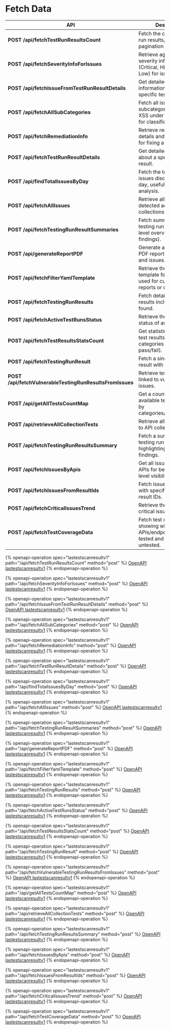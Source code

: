 # Fetch Data

<table data-full-width="true"><thead><tr><th width="501.0283203125">API</th><th>Description</th></tr></thead><tbody><tr><td><strong>POST /api/fetchTestRunResultsCount</strong></td><td>Fetch the count of test run results, useful for pagination or summaries.</td></tr><tr><td><strong>POST /api/fetchSeverityInfoForIssues</strong></td><td>Retrieve aggregated severity information (Critical, High, Medium, Low) for issues.</td></tr><tr><td><strong>POST /api/fetchIssueFromTestRunResultDetails</strong></td><td>Get detailed issue information from a specific test run result.</td></tr><tr><td><strong>POST /api/fetchAllSubCategories</strong></td><td>Fetch all issue subcategories (e.g., SQLi, XSS under Injection) used for classification.</td></tr><tr><td><strong>POST /api/fetchRemediationInfo</strong></td><td>Retrieve remediation details and best practices for fixing a specific issue.</td></tr><tr><td><strong>POST /api/fetchTestRunResultDetails</strong></td><td>Get detailed information about a specific test run result.</td></tr><tr><td><strong>POST /api/findTotalIssuesByDay</strong></td><td>Fetch the total number of issues discovered per day, useful for trend analysis.</td></tr><tr><td><strong>POST /api/fetchAllIssues</strong></td><td>Retrieve all issues detected across collections and test runs.</td></tr><tr><td><strong>POST /api/fetchTestingRunResultSummaries</strong></td><td>Fetch summaries of testing run results (high-level overview of findings).</td></tr><tr><td><strong>POST /api/generateReportPDF</strong></td><td>Generate a downloadable PDF report of test results and issues.</td></tr><tr><td><strong>POST /api/fetchFilterYamlTemplate</strong></td><td>Retrieve the YAML template for issue filters, used for customizing reports or queries.</td></tr><tr><td><strong>POST /api/fetchTestingRunResults</strong></td><td>Fetch detailed testing run results including all issues found.</td></tr><tr><td><strong>POST /api/fetchActiveTestRunsStatus</strong></td><td>Retrieve the current status of active test runs.</td></tr><tr><td><strong>POST /api/fetchTestResultsStatsCount</strong></td><td>Get statistical counts of test results grouped by categories (e.g., pass/fail).</td></tr><tr><td><strong>POST /api/fetchTestingRunResult</strong></td><td>Fetch a single testing run result with its details.</td></tr><tr><td><strong>POST /api/fetchVulnerableTestingRunResultsFromIssues</strong></td><td>Retrieve test run results linked to vulnerable issues.</td></tr><tr><td><strong>POST /api/getAllTestsCountMap</strong></td><td>Get a count map of all available tests grouped by categories/subcategories.</td></tr><tr><td><strong>POST /api/retrieveAllCollectionTests</strong></td><td>Retrieve all tests mapped to API collections.</td></tr><tr><td><strong>POST /api/fetchTestingRunResultsSummary</strong></td><td>Fetch a summary of testing run results, highlighting major findings.</td></tr><tr><td><strong>POST /api/fetchIssuesByApis</strong></td><td>Get all issues grouped by APIs for better endpoint-level visibility.</td></tr><tr><td><strong>POST /api/fetchIssuesFromResultIds</strong></td><td>Fetch issues associated with specific test run result IDs.</td></tr><tr><td><strong>POST /api/fetchCriticalIssuesTrend</strong></td><td>Retrieve the trend of critical issues over time.</td></tr><tr><td><strong>POST /api/fetchTestCoverageData</strong></td><td>Fetch test coverage data showing which APIs/endpoints have been tested and which remain untested.</td></tr></tbody></table>



{% openapi-operation spec="lastestscanresultv1" path="/api/fetchTestRunResultsCount" method="post" %}
[OpenAPI lastestscanresultv1](https://gitbook-x-prod-openapi.4401d86825a13bf607936cc3a9f3897a.r2.cloudflarestorage.com/raw/763b0381a96219df166afb4026ffb810d7225df22b0d32ca48eec701026175d4.json?X-Amz-Algorithm=AWS4-HMAC-SHA256&X-Amz-Content-Sha256=UNSIGNED-PAYLOAD&X-Amz-Credential=dce48141f43c0191a2ad043a6888781c%2F20250906%2Fauto%2Fs3%2Faws4_request&X-Amz-Date=20250906T051536Z&X-Amz-Expires=172800&X-Amz-Signature=5c9d924273711f9feb75bb1de9d614e9dcff4f7f26e19aaaccbe9c7dc235cb14&X-Amz-SignedHeaders=host&x-amz-checksum-mode=ENABLED&x-id=GetObject)
{% endopenapi-operation %}

{% openapi-operation spec="lastestscanresultv1" path="/api/fetchSeverityInfoForIssues" method="post" %}
[OpenAPI lastestscanresultv1](https://gitbook-x-prod-openapi.4401d86825a13bf607936cc3a9f3897a.r2.cloudflarestorage.com/raw/763b0381a96219df166afb4026ffb810d7225df22b0d32ca48eec701026175d4.json?X-Amz-Algorithm=AWS4-HMAC-SHA256&X-Amz-Content-Sha256=UNSIGNED-PAYLOAD&X-Amz-Credential=dce48141f43c0191a2ad043a6888781c%2F20250906%2Fauto%2Fs3%2Faws4_request&X-Amz-Date=20250906T051536Z&X-Amz-Expires=172800&X-Amz-Signature=5c9d924273711f9feb75bb1de9d614e9dcff4f7f26e19aaaccbe9c7dc235cb14&X-Amz-SignedHeaders=host&x-amz-checksum-mode=ENABLED&x-id=GetObject)
{% endopenapi-operation %}

{% openapi-operation spec="lastestscanresultv1" path="/api/fetchIssueFromTestRunResultDetails" method="post" %}
[OpenAPI lastestscanresultv1](https://gitbook-x-prod-openapi.4401d86825a13bf607936cc3a9f3897a.r2.cloudflarestorage.com/raw/763b0381a96219df166afb4026ffb810d7225df22b0d32ca48eec701026175d4.json?X-Amz-Algorithm=AWS4-HMAC-SHA256&X-Amz-Content-Sha256=UNSIGNED-PAYLOAD&X-Amz-Credential=dce48141f43c0191a2ad043a6888781c%2F20250906%2Fauto%2Fs3%2Faws4_request&X-Amz-Date=20250906T051536Z&X-Amz-Expires=172800&X-Amz-Signature=5c9d924273711f9feb75bb1de9d614e9dcff4f7f26e19aaaccbe9c7dc235cb14&X-Amz-SignedHeaders=host&x-amz-checksum-mode=ENABLED&x-id=GetObject)
{% endopenapi-operation %}

{% openapi-operation spec="lastestscanresultv1" path="/api/fetchAllSubCategories" method="post" %}
[OpenAPI lastestscanresultv1](https://gitbook-x-prod-openapi.4401d86825a13bf607936cc3a9f3897a.r2.cloudflarestorage.com/raw/763b0381a96219df166afb4026ffb810d7225df22b0d32ca48eec701026175d4.json?X-Amz-Algorithm=AWS4-HMAC-SHA256&X-Amz-Content-Sha256=UNSIGNED-PAYLOAD&X-Amz-Credential=dce48141f43c0191a2ad043a6888781c%2F20250906%2Fauto%2Fs3%2Faws4_request&X-Amz-Date=20250906T051536Z&X-Amz-Expires=172800&X-Amz-Signature=5c9d924273711f9feb75bb1de9d614e9dcff4f7f26e19aaaccbe9c7dc235cb14&X-Amz-SignedHeaders=host&x-amz-checksum-mode=ENABLED&x-id=GetObject)
{% endopenapi-operation %}

{% openapi-operation spec="lastestscanresultv1" path="/api/fetchRemediationInfo" method="post" %}
[OpenAPI lastestscanresultv1](https://gitbook-x-prod-openapi.4401d86825a13bf607936cc3a9f3897a.r2.cloudflarestorage.com/raw/763b0381a96219df166afb4026ffb810d7225df22b0d32ca48eec701026175d4.json?X-Amz-Algorithm=AWS4-HMAC-SHA256&X-Amz-Content-Sha256=UNSIGNED-PAYLOAD&X-Amz-Credential=dce48141f43c0191a2ad043a6888781c%2F20250906%2Fauto%2Fs3%2Faws4_request&X-Amz-Date=20250906T051536Z&X-Amz-Expires=172800&X-Amz-Signature=5c9d924273711f9feb75bb1de9d614e9dcff4f7f26e19aaaccbe9c7dc235cb14&X-Amz-SignedHeaders=host&x-amz-checksum-mode=ENABLED&x-id=GetObject)
{% endopenapi-operation %}

{% openapi-operation spec="lastestscanresultv1" path="/api/fetchTestRunResultDetails" method="post" %}
[OpenAPI lastestscanresultv1](https://gitbook-x-prod-openapi.4401d86825a13bf607936cc3a9f3897a.r2.cloudflarestorage.com/raw/763b0381a96219df166afb4026ffb810d7225df22b0d32ca48eec701026175d4.json?X-Amz-Algorithm=AWS4-HMAC-SHA256&X-Amz-Content-Sha256=UNSIGNED-PAYLOAD&X-Amz-Credential=dce48141f43c0191a2ad043a6888781c%2F20250906%2Fauto%2Fs3%2Faws4_request&X-Amz-Date=20250906T051536Z&X-Amz-Expires=172800&X-Amz-Signature=5c9d924273711f9feb75bb1de9d614e9dcff4f7f26e19aaaccbe9c7dc235cb14&X-Amz-SignedHeaders=host&x-amz-checksum-mode=ENABLED&x-id=GetObject)
{% endopenapi-operation %}

{% openapi-operation spec="lastestscanresultv1" path="/api/findTotalIssuesByDay" method="post" %}
[OpenAPI lastestscanresultv1](https://gitbook-x-prod-openapi.4401d86825a13bf607936cc3a9f3897a.r2.cloudflarestorage.com/raw/763b0381a96219df166afb4026ffb810d7225df22b0d32ca48eec701026175d4.json?X-Amz-Algorithm=AWS4-HMAC-SHA256&X-Amz-Content-Sha256=UNSIGNED-PAYLOAD&X-Amz-Credential=dce48141f43c0191a2ad043a6888781c%2F20250906%2Fauto%2Fs3%2Faws4_request&X-Amz-Date=20250906T051536Z&X-Amz-Expires=172800&X-Amz-Signature=5c9d924273711f9feb75bb1de9d614e9dcff4f7f26e19aaaccbe9c7dc235cb14&X-Amz-SignedHeaders=host&x-amz-checksum-mode=ENABLED&x-id=GetObject)
{% endopenapi-operation %}

{% openapi-operation spec="lastestscanresultv1" path="/api/fetchAllIssues" method="post" %}
[OpenAPI lastestscanresultv1](https://gitbook-x-prod-openapi.4401d86825a13bf607936cc3a9f3897a.r2.cloudflarestorage.com/raw/763b0381a96219df166afb4026ffb810d7225df22b0d32ca48eec701026175d4.json?X-Amz-Algorithm=AWS4-HMAC-SHA256&X-Amz-Content-Sha256=UNSIGNED-PAYLOAD&X-Amz-Credential=dce48141f43c0191a2ad043a6888781c%2F20250906%2Fauto%2Fs3%2Faws4_request&X-Amz-Date=20250906T051536Z&X-Amz-Expires=172800&X-Amz-Signature=5c9d924273711f9feb75bb1de9d614e9dcff4f7f26e19aaaccbe9c7dc235cb14&X-Amz-SignedHeaders=host&x-amz-checksum-mode=ENABLED&x-id=GetObject)
{% endopenapi-operation %}

{% openapi-operation spec="lastestscanresultv1" path="/api/fetchTestingRunResultSummaries" method="post" %}
[OpenAPI lastestscanresultv1](https://gitbook-x-prod-openapi.4401d86825a13bf607936cc3a9f3897a.r2.cloudflarestorage.com/raw/763b0381a96219df166afb4026ffb810d7225df22b0d32ca48eec701026175d4.json?X-Amz-Algorithm=AWS4-HMAC-SHA256&X-Amz-Content-Sha256=UNSIGNED-PAYLOAD&X-Amz-Credential=dce48141f43c0191a2ad043a6888781c%2F20250906%2Fauto%2Fs3%2Faws4_request&X-Amz-Date=20250906T051536Z&X-Amz-Expires=172800&X-Amz-Signature=5c9d924273711f9feb75bb1de9d614e9dcff4f7f26e19aaaccbe9c7dc235cb14&X-Amz-SignedHeaders=host&x-amz-checksum-mode=ENABLED&x-id=GetObject)
{% endopenapi-operation %}

{% openapi-operation spec="lastestscanresultv1" path="/api/generateReportPDF" method="post" %}
[OpenAPI lastestscanresultv1](https://gitbook-x-prod-openapi.4401d86825a13bf607936cc3a9f3897a.r2.cloudflarestorage.com/raw/763b0381a96219df166afb4026ffb810d7225df22b0d32ca48eec701026175d4.json?X-Amz-Algorithm=AWS4-HMAC-SHA256&X-Amz-Content-Sha256=UNSIGNED-PAYLOAD&X-Amz-Credential=dce48141f43c0191a2ad043a6888781c%2F20250906%2Fauto%2Fs3%2Faws4_request&X-Amz-Date=20250906T051536Z&X-Amz-Expires=172800&X-Amz-Signature=5c9d924273711f9feb75bb1de9d614e9dcff4f7f26e19aaaccbe9c7dc235cb14&X-Amz-SignedHeaders=host&x-amz-checksum-mode=ENABLED&x-id=GetObject)
{% endopenapi-operation %}

{% openapi-operation spec="lastestscanresultv1" path="/api/fetchFilterYamlTemplate" method="post" %}
[OpenAPI lastestscanresultv1](https://gitbook-x-prod-openapi.4401d86825a13bf607936cc3a9f3897a.r2.cloudflarestorage.com/raw/763b0381a96219df166afb4026ffb810d7225df22b0d32ca48eec701026175d4.json?X-Amz-Algorithm=AWS4-HMAC-SHA256&X-Amz-Content-Sha256=UNSIGNED-PAYLOAD&X-Amz-Credential=dce48141f43c0191a2ad043a6888781c%2F20250906%2Fauto%2Fs3%2Faws4_request&X-Amz-Date=20250906T051536Z&X-Amz-Expires=172800&X-Amz-Signature=5c9d924273711f9feb75bb1de9d614e9dcff4f7f26e19aaaccbe9c7dc235cb14&X-Amz-SignedHeaders=host&x-amz-checksum-mode=ENABLED&x-id=GetObject)
{% endopenapi-operation %}

{% openapi-operation spec="lastestscanresultv1" path="/api/fetchTestingRunResults" method="post" %}
[OpenAPI lastestscanresultv1](https://gitbook-x-prod-openapi.4401d86825a13bf607936cc3a9f3897a.r2.cloudflarestorage.com/raw/763b0381a96219df166afb4026ffb810d7225df22b0d32ca48eec701026175d4.json?X-Amz-Algorithm=AWS4-HMAC-SHA256&X-Amz-Content-Sha256=UNSIGNED-PAYLOAD&X-Amz-Credential=dce48141f43c0191a2ad043a6888781c%2F20250906%2Fauto%2Fs3%2Faws4_request&X-Amz-Date=20250906T051536Z&X-Amz-Expires=172800&X-Amz-Signature=5c9d924273711f9feb75bb1de9d614e9dcff4f7f26e19aaaccbe9c7dc235cb14&X-Amz-SignedHeaders=host&x-amz-checksum-mode=ENABLED&x-id=GetObject)
{% endopenapi-operation %}

{% openapi-operation spec="lastestscanresultv1" path="/api/fetchActiveTestRunsStatus" method="post" %}
[OpenAPI lastestscanresultv1](https://gitbook-x-prod-openapi.4401d86825a13bf607936cc3a9f3897a.r2.cloudflarestorage.com/raw/763b0381a96219df166afb4026ffb810d7225df22b0d32ca48eec701026175d4.json?X-Amz-Algorithm=AWS4-HMAC-SHA256&X-Amz-Content-Sha256=UNSIGNED-PAYLOAD&X-Amz-Credential=dce48141f43c0191a2ad043a6888781c%2F20250906%2Fauto%2Fs3%2Faws4_request&X-Amz-Date=20250906T051536Z&X-Amz-Expires=172800&X-Amz-Signature=5c9d924273711f9feb75bb1de9d614e9dcff4f7f26e19aaaccbe9c7dc235cb14&X-Amz-SignedHeaders=host&x-amz-checksum-mode=ENABLED&x-id=GetObject)
{% endopenapi-operation %}

{% openapi-operation spec="lastestscanresultv1" path="/api/fetchTestResultsStatsCount" method="post" %}
[OpenAPI lastestscanresultv1](https://gitbook-x-prod-openapi.4401d86825a13bf607936cc3a9f3897a.r2.cloudflarestorage.com/raw/763b0381a96219df166afb4026ffb810d7225df22b0d32ca48eec701026175d4.json?X-Amz-Algorithm=AWS4-HMAC-SHA256&X-Amz-Content-Sha256=UNSIGNED-PAYLOAD&X-Amz-Credential=dce48141f43c0191a2ad043a6888781c%2F20250906%2Fauto%2Fs3%2Faws4_request&X-Amz-Date=20250906T051536Z&X-Amz-Expires=172800&X-Amz-Signature=5c9d924273711f9feb75bb1de9d614e9dcff4f7f26e19aaaccbe9c7dc235cb14&X-Amz-SignedHeaders=host&x-amz-checksum-mode=ENABLED&x-id=GetObject)
{% endopenapi-operation %}

{% openapi-operation spec="lastestscanresultv1" path="/api/fetchTestingRunResult" method="post" %}
[OpenAPI lastestscanresultv1](https://gitbook-x-prod-openapi.4401d86825a13bf607936cc3a9f3897a.r2.cloudflarestorage.com/raw/763b0381a96219df166afb4026ffb810d7225df22b0d32ca48eec701026175d4.json?X-Amz-Algorithm=AWS4-HMAC-SHA256&X-Amz-Content-Sha256=UNSIGNED-PAYLOAD&X-Amz-Credential=dce48141f43c0191a2ad043a6888781c%2F20250906%2Fauto%2Fs3%2Faws4_request&X-Amz-Date=20250906T051536Z&X-Amz-Expires=172800&X-Amz-Signature=5c9d924273711f9feb75bb1de9d614e9dcff4f7f26e19aaaccbe9c7dc235cb14&X-Amz-SignedHeaders=host&x-amz-checksum-mode=ENABLED&x-id=GetObject)
{% endopenapi-operation %}

{% openapi-operation spec="lastestscanresultv1" path="/api/fetchVulnerableTestingRunResultsFromIssues" method="post" %}
[OpenAPI lastestscanresultv1](https://gitbook-x-prod-openapi.4401d86825a13bf607936cc3a9f3897a.r2.cloudflarestorage.com/raw/763b0381a96219df166afb4026ffb810d7225df22b0d32ca48eec701026175d4.json?X-Amz-Algorithm=AWS4-HMAC-SHA256&X-Amz-Content-Sha256=UNSIGNED-PAYLOAD&X-Amz-Credential=dce48141f43c0191a2ad043a6888781c%2F20250906%2Fauto%2Fs3%2Faws4_request&X-Amz-Date=20250906T051536Z&X-Amz-Expires=172800&X-Amz-Signature=5c9d924273711f9feb75bb1de9d614e9dcff4f7f26e19aaaccbe9c7dc235cb14&X-Amz-SignedHeaders=host&x-amz-checksum-mode=ENABLED&x-id=GetObject)
{% endopenapi-operation %}

{% openapi-operation spec="lastestscanresultv1" path="/api/getAllTestsCountMap" method="post" %}
[OpenAPI lastestscanresultv1](https://gitbook-x-prod-openapi.4401d86825a13bf607936cc3a9f3897a.r2.cloudflarestorage.com/raw/763b0381a96219df166afb4026ffb810d7225df22b0d32ca48eec701026175d4.json?X-Amz-Algorithm=AWS4-HMAC-SHA256&X-Amz-Content-Sha256=UNSIGNED-PAYLOAD&X-Amz-Credential=dce48141f43c0191a2ad043a6888781c%2F20250906%2Fauto%2Fs3%2Faws4_request&X-Amz-Date=20250906T051536Z&X-Amz-Expires=172800&X-Amz-Signature=5c9d924273711f9feb75bb1de9d614e9dcff4f7f26e19aaaccbe9c7dc235cb14&X-Amz-SignedHeaders=host&x-amz-checksum-mode=ENABLED&x-id=GetObject)
{% endopenapi-operation %}

{% openapi-operation spec="lastestscanresultv1" path="/api/retrieveAllCollectionTests" method="post" %}
[OpenAPI lastestscanresultv1](https://gitbook-x-prod-openapi.4401d86825a13bf607936cc3a9f3897a.r2.cloudflarestorage.com/raw/763b0381a96219df166afb4026ffb810d7225df22b0d32ca48eec701026175d4.json?X-Amz-Algorithm=AWS4-HMAC-SHA256&X-Amz-Content-Sha256=UNSIGNED-PAYLOAD&X-Amz-Credential=dce48141f43c0191a2ad043a6888781c%2F20250906%2Fauto%2Fs3%2Faws4_request&X-Amz-Date=20250906T051536Z&X-Amz-Expires=172800&X-Amz-Signature=5c9d924273711f9feb75bb1de9d614e9dcff4f7f26e19aaaccbe9c7dc235cb14&X-Amz-SignedHeaders=host&x-amz-checksum-mode=ENABLED&x-id=GetObject)
{% endopenapi-operation %}

{% openapi-operation spec="lastestscanresultv1" path="/api/fetchTestingRunResultsSummary" method="post" %}
[OpenAPI lastestscanresultv1](https://gitbook-x-prod-openapi.4401d86825a13bf607936cc3a9f3897a.r2.cloudflarestorage.com/raw/763b0381a96219df166afb4026ffb810d7225df22b0d32ca48eec701026175d4.json?X-Amz-Algorithm=AWS4-HMAC-SHA256&X-Amz-Content-Sha256=UNSIGNED-PAYLOAD&X-Amz-Credential=dce48141f43c0191a2ad043a6888781c%2F20250906%2Fauto%2Fs3%2Faws4_request&X-Amz-Date=20250906T051536Z&X-Amz-Expires=172800&X-Amz-Signature=5c9d924273711f9feb75bb1de9d614e9dcff4f7f26e19aaaccbe9c7dc235cb14&X-Amz-SignedHeaders=host&x-amz-checksum-mode=ENABLED&x-id=GetObject)
{% endopenapi-operation %}

{% openapi-operation spec="lastestscanresultv1" path="/api/fetchIssuesByApis" method="post" %}
[OpenAPI lastestscanresultv1](https://gitbook-x-prod-openapi.4401d86825a13bf607936cc3a9f3897a.r2.cloudflarestorage.com/raw/763b0381a96219df166afb4026ffb810d7225df22b0d32ca48eec701026175d4.json?X-Amz-Algorithm=AWS4-HMAC-SHA256&X-Amz-Content-Sha256=UNSIGNED-PAYLOAD&X-Amz-Credential=dce48141f43c0191a2ad043a6888781c%2F20250906%2Fauto%2Fs3%2Faws4_request&X-Amz-Date=20250906T051536Z&X-Amz-Expires=172800&X-Amz-Signature=5c9d924273711f9feb75bb1de9d614e9dcff4f7f26e19aaaccbe9c7dc235cb14&X-Amz-SignedHeaders=host&x-amz-checksum-mode=ENABLED&x-id=GetObject)
{% endopenapi-operation %}

{% openapi-operation spec="lastestscanresultv1" path="/api/fetchIssuesFromResultIds" method="post" %}
[OpenAPI lastestscanresultv1](https://gitbook-x-prod-openapi.4401d86825a13bf607936cc3a9f3897a.r2.cloudflarestorage.com/raw/763b0381a96219df166afb4026ffb810d7225df22b0d32ca48eec701026175d4.json?X-Amz-Algorithm=AWS4-HMAC-SHA256&X-Amz-Content-Sha256=UNSIGNED-PAYLOAD&X-Amz-Credential=dce48141f43c0191a2ad043a6888781c%2F20250906%2Fauto%2Fs3%2Faws4_request&X-Amz-Date=20250906T051536Z&X-Amz-Expires=172800&X-Amz-Signature=5c9d924273711f9feb75bb1de9d614e9dcff4f7f26e19aaaccbe9c7dc235cb14&X-Amz-SignedHeaders=host&x-amz-checksum-mode=ENABLED&x-id=GetObject)
{% endopenapi-operation %}

{% openapi-operation spec="lastestscanresultv1" path="/api/fetchCriticalIssuesTrend" method="post" %}
[OpenAPI lastestscanresultv1](https://gitbook-x-prod-openapi.4401d86825a13bf607936cc3a9f3897a.r2.cloudflarestorage.com/raw/763b0381a96219df166afb4026ffb810d7225df22b0d32ca48eec701026175d4.json?X-Amz-Algorithm=AWS4-HMAC-SHA256&X-Amz-Content-Sha256=UNSIGNED-PAYLOAD&X-Amz-Credential=dce48141f43c0191a2ad043a6888781c%2F20250906%2Fauto%2Fs3%2Faws4_request&X-Amz-Date=20250906T051536Z&X-Amz-Expires=172800&X-Amz-Signature=5c9d924273711f9feb75bb1de9d614e9dcff4f7f26e19aaaccbe9c7dc235cb14&X-Amz-SignedHeaders=host&x-amz-checksum-mode=ENABLED&x-id=GetObject)
{% endopenapi-operation %}

{% openapi-operation spec="lastestscanresultv1" path="/api/fetchTestCoverageData" method="post" %}
[OpenAPI lastestscanresultv1](https://gitbook-x-prod-openapi.4401d86825a13bf607936cc3a9f3897a.r2.cloudflarestorage.com/raw/763b0381a96219df166afb4026ffb810d7225df22b0d32ca48eec701026175d4.json?X-Amz-Algorithm=AWS4-HMAC-SHA256&X-Amz-Content-Sha256=UNSIGNED-PAYLOAD&X-Amz-Credential=dce48141f43c0191a2ad043a6888781c%2F20250906%2Fauto%2Fs3%2Faws4_request&X-Amz-Date=20250906T051536Z&X-Amz-Expires=172800&X-Amz-Signature=5c9d924273711f9feb75bb1de9d614e9dcff4f7f26e19aaaccbe9c7dc235cb14&X-Amz-SignedHeaders=host&x-amz-checksum-mode=ENABLED&x-id=GetObject)
{% endopenapi-operation %}
